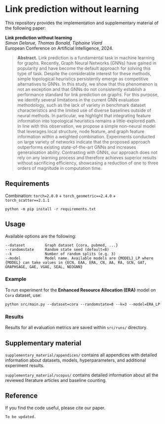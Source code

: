 # Link prediction without learning

This repository provides the implementation and supplementary material of the following paper:

**Link prediction without learning**  
*Simon Delarue, Thomas Bonald, Tiphaine Viard*  
European Conference on Artificial Intelligence, 2024.

>**Abstract.** Link prediction is a fundamental task in machine learning for graphs. Recently, Graph Neural Networks (GNNs) have gained in popularity and have become the default approach for solving this type of task. Despite the considerable interest for these methods, simple topological heuristics persistently emerge as competitive alternatives to GNNs. In this study, we show that this phenomenon is not an exception and that GNNs do not consistently establish a performance standard for link prediction on graphs. For this purpose, we identify several limitations in the current GNN evaluation methodology, such as the lack of variety in benchmark dataset characteristics and the limited use of diverse baselines outside of neural methods. In particular, we highlight that integrating feature information into topological heuristics remains a little-explored path. In line with this observation, we propose a simple non-neural model that leverages local structure, node feature, and graph feature information within a weighted combination. Experiments conducted on large variety of networks indicate that the proposed approach outperforms existing state-of-the-art GNNs and increases generalisation ability. Contrasting with GNNs, our approach does not rely on any learning process and therefore achieves superior results without sacrificing efficiency, showcasing a reduction of one to three orders of magnitude in computation time.

## Requirements

Combination: `torch=2.0.0` + `torch_geometric==2.4.0` + `torch_scatter==2.1.1`

```shell
python -m pip install -r requirements.txt 
```

## Usage

Available options are the following:
```
--dataset         Graph dataset {cora, pubmed, ...}
--randomstate     Random state seed (default=8)
--k               Number of random splits (e.g. 3)
--model           Model name. Available models are {MODEL}_LP where {MODEL} can take values in {ECN, EAA, ERA, CN, AA, RA, GCN, GAT, GRAPHSAGE, GAE, VGAE, SEAL, NEOGNN}
```

### Example

To run experiment for the **Enhanced Resource Allocation (ERA)** model on `Cora` dataset, use:
```
python src/main.py --dataset=cora --randomstate=8 --k=3 --model=ERA_LP
```

### Results

Results for all evaluation metrics are saved within `src/runs/` directory.

## Supplementary material

`supplementary_material/appendices/` contains all appendices with detailed information about datasets, models, hyperparameters, and additional experiment results.

`supplementary_material/scopus/` contains detailed information about all the reviewed literature articles and baseline counting.

## Reference

If you find the code useful, please cite our paper.

```
To be updated.
```

